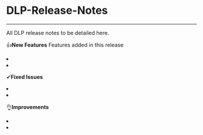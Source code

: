 # DLP-Release-Notes
<hr>
All DLP release notes to be detailed here.

👍<b>New Features</b>
Features added in this release
<li/>
<li/>
<br>

✔<b>Fixed Issues</b>
<li/>
<li/>
<br>

👌<b>Improvements</b>
<li/>
<li/>
<br>


